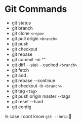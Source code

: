 #     Git Commands

* git status
* git branch
* git clone `<repo>`
* git pull origin `<branch>`
* git push
* git checkout
* git rebase
* git commit -m ""
* git diff --stat --cached `<branch>`
* git fetch
* git add .
* git rebase --continue
* git checkout -b `<branch>`
* git tag `<tag>`
* git push origin master --tags
* git reset --hard
* git config

In case i dont know `git --help` :rotating_light: 
